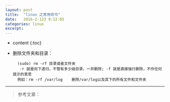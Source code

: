 ```yaml
---
layout: post
title:  "linux 之常用命令"
date:   2016-2-123 9:12:05
categories: linux
excerpt: 
---
```


* content
{:toc}

* 删除文件夹和目录： 

        (sudo) rm -rf 目录或者文件夹
         -r 就是向下递归，不管有多少级目录，一并删除; -f 就是直接强行删除，不作任何提示的意思
        例如：rm -rf /var/log    删除/var/log以及其下的所有文件和文件夹

        
---

> 参考文章：